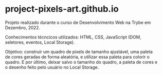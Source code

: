 # project-pixels-art.github.io

Projeto realizado durante o curso de Desenvolvimento Web na Trybe em Dezembro, 2022.

Conhecimentos técncicos utilizados: HTML, CSS, JavaScript (DOM, seletores, eventos, Local Storage).

Objetivo: construir um quadro de pixels de tamanho ajustável, uma paleta de cores geradas de forma aleatória, e utilizar essa paleta para colorir o quadro. E por último, deixar salvo o tamanho do quadro, a paleta de cores e o desenho feito pelo usuário no Local Storage. 
